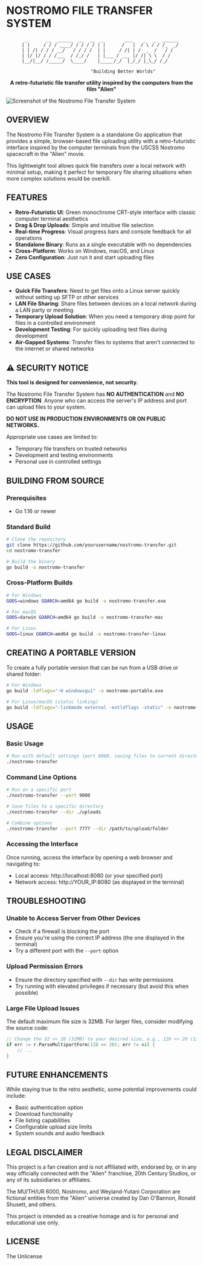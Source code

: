 # NOSTROMO FILE TRANSFER SYSTEM

<div align="center">

```
 _       __  ______  __  __  _        ___    _   _  ______ 
| |     / / / ____/ / / / / | |      /   |  / \ / / /_  _/ 
| | /| / / / __/   / / / /  | |     / /| | /  _  /   / /   
| |/ |/ / / /___  / /_/ /   | |___ / ___ |/ /| \ \  / /    
|__/|__/ /_____/  \____/    |_____/_/  |_/_/ |_\_/ /_/     
                                                          
                "Building Better Worlds"
```

**A retro-futuristic file transfer utility inspired by the computers from the film "Alien"**

</div>

![Screenshot of the Nostromo File Transfer System](screenshot.jpg)

## OVERVIEW

The Nostromo File Transfer System is a standalone Go application that provides a simple, browser-based file uploading utility with a retro-futuristic interface inspired by the computer terminals from the USCSS Nostromo spacecraft in the "Alien" movie.

This lightweight tool allows quick file transfers over a local network with minimal setup, making it perfect for temporary file sharing situations when more complex solutions would be overkill.

## FEATURES

- **Retro-Futuristic UI**: Green monochrome CRT-style interface with classic computer terminal aesthetics
- **Drag & Drop Uploads**: Simple and intuitive file selection
- **Real-time Progress**: Visual progress bars and console feedback for all operations  
- **Standalone Binary**: Runs as a single executable with no dependencies
- **Cross-Platform**: Works on Windows, macOS, and Linux
- **Zero Configuration**: Just run it and start uploading files

## USE CASES

- **Quick File Transfers**: Need to get files onto a Linux server quickly without setting up SFTP or other services
- **LAN File Sharing**: Share files between devices on a local network during a LAN party or meeting
- **Temporary Upload Solution**: When you need a temporary drop point for files in a controlled environment
- **Development Testing**: For quickly uploading test files during development
- **Air-Gapped Systems**: Transfer files to systems that aren't connected to the internet or shared networks

## ⚠️ SECURITY NOTICE

**This tool is designed for convenience, not security.**

The Nostromo File Transfer System has **NO AUTHENTICATION** and **NO ENCRYPTION**. Anyone who can access the server's IP address and port can upload files to your system.

**DO NOT USE IN PRODUCTION ENVIRONMENTS OR ON PUBLIC NETWORKS.**

Appropriate use cases are limited to:
- Temporary file transfers on trusted networks
- Development and testing environments
- Personal use in controlled settings

## BUILDING FROM SOURCE

### Prerequisites

- Go 1.16 or newer

### Standard Build

```bash
# Clone the repository
git clone https://github.com/yourusername/nostromo-transfer.git
cd nostromo-transfer

# Build the binary
go build -o nostromo-transfer
```

### Cross-Platform Builds

```bash
# For Windows
GOOS=windows GOARCH=amd64 go build -o nostromo-transfer.exe

# For macOS
GOOS=darwin GOARCH=amd64 go build -o nostromo-transfer-mac

# For Linux
GOOS=linux GOARCH=amd64 go build -o nostromo-transfer-linux
```

## CREATING A PORTABLE VERSION

To create a fully portable version that can be run from a USB drive or shared folder:

```bash
# For Windows
go build -ldflags="-H windowsgui" -o nostromo-portable.exe

# For Linux/macOS (static linking)
go build -ldflags="-linkmode external -extldflags -static" -o nostromo-portable
```

## USAGE

### Basic Usage

```bash
# Run with default settings (port 8080, saving files to current directory)
./nostromo-transfer
```

### Command Line Options

```bash
# Run on a specific port
./nostromo-transfer --port 9000

# Save files to a specific directory
./nostromo-transfer --dir ./uploads

# Combine options
./nostromo-transfer --port 7777 --dir /path/to/upload/folder
```

### Accessing the Interface

Once running, access the interface by opening a web browser and navigating to:

- Local access: http://localhost:8080 (or your specified port)
- Network access: http://YOUR_IP:8080 (as displayed in the terminal)

## TROUBLESHOOTING

### Unable to Access Server from Other Devices

- Check if a firewall is blocking the port
- Ensure you're using the correct IP address (the one displayed in the terminal)
- Try a different port with the `--port` option

### Upload Permission Errors

- Ensure the directory specified with `--dir` has write permissions
- Try running with elevated privileges if necessary (but avoid this when possible)

### Large File Upload Issues

The default maximum file size is 32MB. For larger files, consider modifying the source code:

```go
// Change the 32 << 20 (32MB) to your desired size, e.g., 128 << 20 (128MB)
if err := r.ParseMultipartForm(128 << 20); err != nil {
    // ...
}
```

## FUTURE ENHANCEMENTS

While staying true to the retro aesthetic, some potential improvements could include:

- Basic authentication option
- Download functionality
- File listing capabilities
- Configurable upload size limits
- System sounds and audio feedback

## LEGAL DISCLAIMER

This project is a fan creation and is not affiliated with, endorsed by, or in any way officially connected with the "Alien" franchise, 20th Century Studios, or any of its subsidiaries or affiliates.

The MU/TH/UR 6000, Nostromo, and Weyland-Yutani Corporation are fictional entities from the "Alien" universe created by Dan O'Bannon, Ronald Shusett, and others.

This project is intended as a creative homage and is for personal and educational use only.

## LICENSE

The Unlicense
